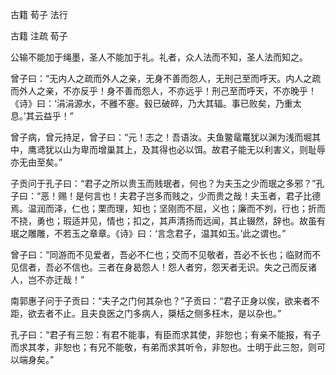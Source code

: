  
 古籍 荀子 法行 
 
 
 
 
 
 古籍 注疏 
 荀子 
 

公输不能加于绳墨，圣人不能加于礼。礼者，众人法而不知，圣人法而知之。

 
曾子曰：“无内人之疏而外人之亲，无身不善而怨人，无刑己至而呼天。内人之疏而外人之亲，不亦反乎！身不善而怨人，不亦远乎！刑己至而呼天，不亦晚乎！《诗》曰：‘涓涓源水，不雝不塞。毂已破碎，乃大其辐。事已败矣，乃重太息。’其云益乎！”

 
曾子病，曾元持足，曾子曰：“元！志之！吾语汝。夫鱼鳖鼋鼍犹以渊为浅而堀其中，鹰鸢犹以山为卑而增巢其上，及其得也必以饵。故君子能无以利害义，则耻辱亦无由至矣。”

 
子贡问于孔子曰：“君子之所以贵玉而贱珉者，何也？为夫玉之少而珉之多邪？”孔子曰：“恶！赐！是何言也！夫君子岂多而贱之，少而贵之哉！夫玉者，君子比德焉。温润而泽，仁也；栗而理，知也；坚刚而不屈，义也；廉而不刿，行也；折而不挠，勇也；瑕适并见，情也；扣之，其声清扬而远闻，其止辍然，辞也。故虽有珉之雕雕，不若玉之章章。《诗》曰：‘言念君子，温其如玉。’此之谓也。”

 
曾子曰：“同游而不见爱者，吾必不仁也；交而不见敬者，吾必不长也；临财而不见信者，吾必不信也。三者在身曷怨人！怨人者穷，怨天者无识。失之己而反诸人，岂不亦迂哉！”

 
南郭惠子问于子贡曰：“夫子之门何其杂也？”子贡曰：“君子正身以俟，欲来者不距，欲去者不止。且夫良医之门多病人，檃栝之侧多枉木，是以杂也。”

 
孔子曰：“君子有三恕：有君不能事，有臣而求其使，非恕也；有亲不能报，有子而求其孝，非恕也；有兄不能敬，有弟而求其听令，非恕也。士明于此三恕，则可以端身矣。”

 